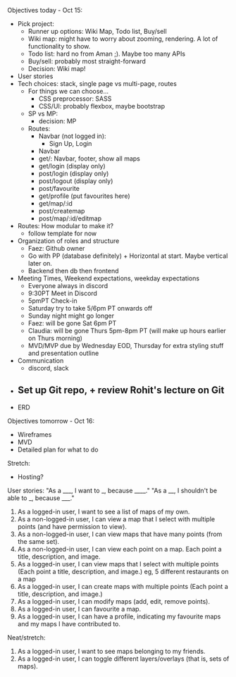Objectives today - Oct 15:
- Pick project:
  - Runner up options: Wiki Map, Todo list, Buy/sell
  - Wiki map: might have to worry about zooming, rendering. A lot of functionality to show.
  - Todo list: hard no from Aman ;). Maybe too many APIs
  - Buy/sell: probably most straight-forward
  - Decision: Wiki map!
- User stories
- Tech choices: stack, single page vs multi-page, routes
  - For things we can choose...
    - CSS preprocessor: SASS
    - CSS/UI: <tbd> probably flexbox, maybe bootstrap
  - SP vs MP:
    - decision: MP
  - Routes:
    - Navbar (not logged in):
      - Sign Up, Login
    - Navbar
    - get/: Navbar, footer, show all maps
    - get/login (display only)
    - post/login (display only)
    - post/logout (display only)
    - post/favourite
    - get/profile (put favourites here)
    - get/map/:id
    - post/createmap
    - post/map/:id/editmap
- Routes: How modular to make it?
  - follow template for now
- Organization of roles and structure
  - Faez: Github owner
  - Go with PP (database definitely) + Horizontal at start. Maybe vertical later on.
  - Backend then db then frontend
- Meeting Times, Weekend expectations, weekday expectations
  - Everyone always in discord
  - 9:30PT Meet in Discord
  - 5pmPT Check-in
  - Saturday try to take 5/6pm PT onwards off
  - Sunday night might go longer
  - Faez: will be gone Sat 6pm PT
  - Claudia: will be gone Thurs 5pm-8pm PT (will make up hours earlier on Thurs morning)
  - MVD/MVP due by Wednesday EOD, Thursday for extra styling stuff and presentation outline
- Communication
  - discord, slack
- Set up Git repo, + review Rohit's lecture on Git
  - 
- ERD

Objectives tomorrow - Oct 16:
- Wireframes
- MVD
- Detailed plan for what to do

Stretch:
- Hosting?

User stories:
"As a ___, I want to _, because ____."
"As a __, I shouldn't be able to _, because ___."
1. As a logged-in user, I want to see a list of maps of my own.
2. As a non-logged-in user, I can view a map that I select with multiple points (and have permission to view).
3. As a non-logged-in user, I can view maps that have many points (from the same set).
4. As a non-logged-in user, I can view each point on a map. Each point a title, description, and image.
5. As a logged-in user, I can view maps that I select with multiple points (Each point a title, description, and image.) eg, 5 different restaurants on a map
6. As a logged-in user, I can create maps with multiple points (Each point a title, description, and image.)
7. As a logged-in user, I can modify maps (add, edit, remove points).
8. As a logged-in user, I can favourite a map.
9. As a logged-in user, I can have a profile, indicating my favourite maps and my maps I have contributed to.

Neat/stretch:
1. As a logged-in user, I want to see maps belonging to my friends.
2. As a logged-in user, I can toggle different layers/overlays (that is, sets of maps).